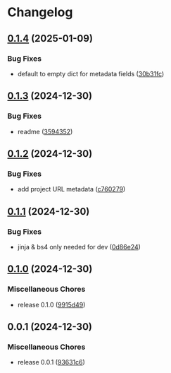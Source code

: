 # Changelog

## [0.1.4](https://github.com/karoo-ca/gocardless-events/compare/v0.1.3...v0.1.4) (2025-01-09)


### Bug Fixes

* default to empty dict for metadata fields ([30b31fc](https://github.com/karoo-ca/gocardless-events/commit/30b31fc7fbad15e4e3397d6d1f2028b37f8b8f4c))

## [0.1.3](https://github.com/karoo-ca/gocardless-events/compare/v0.1.2...v0.1.3) (2024-12-30)


### Bug Fixes

* readme ([3594352](https://github.com/karoo-ca/gocardless-events/commit/35943527e50dd529c39f6a0d3dca04ade44101f4))

## [0.1.2](https://github.com/karoo-ca/gocardless-events/compare/v0.1.1...v0.1.2) (2024-12-30)


### Bug Fixes

* add project URL metadata ([c760279](https://github.com/karoo-ca/gocardless-events/commit/c7602793b8be06c48fb850494255e1abdfbece3a))

## [0.1.1](https://github.com/karoo-ca/gocardless-events/compare/v0.1.0...v0.1.1) (2024-12-30)


### Bug Fixes

* jinja & bs4 only needed for dev ([0d86e24](https://github.com/karoo-ca/gocardless-events/commit/0d86e2429f00f70f0a4c5520e07efc88caaf9839))

## [0.1.0](https://github.com/karoo-ca/gocardless-events/compare/v0.0.1...v0.1.0) (2024-12-30)


### Miscellaneous Chores

* release 0.1.0 ([9915d49](https://github.com/karoo-ca/gocardless-events/commit/9915d4936f25edbe3a73503af69367e013d070ff))

## 0.0.1 (2024-12-30)


### Miscellaneous Chores

* release 0.0.1 ([93631c6](https://github.com/karoo-ca/gocardless-events/commit/93631c6708663fe2bd8653e040302b50d67a7a3d))
